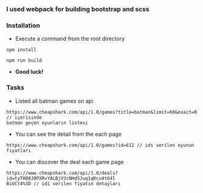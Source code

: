 ### I used webpack for building bootstrap and scss

### Installation

- Execute a command from the root directory

```
npm install
```

```
npm run build
```

- **Good luck!**

### Tasks

- Listed all batman games on api

```
https://www.cheapshark.com/api/1.0/games?title=batman&limit=60&exact=0 // içerisinde
batman geçen oyunların listesi
```

- You can see the detail from the each page

```
https://www.cheapshark.com/api/1.0/games?id=612 // ids verilen oyunun fiyatları
```

- You can discover the deal each game page

```
https://www.cheapshark.com/api/1.0/deals?id=tyTH88J0PXRvYALBjV3cNHd5Juq1qKcu4tG4l
BiUCt4%3D // idi verilen fiyatın detayları

```
